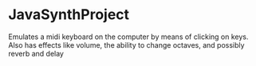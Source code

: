 # JavaSynthProject
Emulates a midi keyboard on the computer by means of clicking on keys. Also has effects like volume, the ability to change octaves, and possibly reverb and delay
